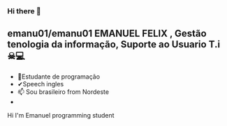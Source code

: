 ### Hi there 👋


**emanu01/emanu01** EMANUEL FELIX , Gestão tenologia da informação, Suporte ao Usuario T.i ☠💻
- 
- 🌱Estudante de programação 
- ✔Speech ingles
- 📫 Sou brasileiro from Nordeste
- 




Hi I'm Emanuel programming student
